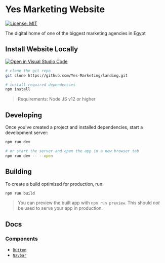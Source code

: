 # Yes Marketing Website

<a href="https://github.com/youssef-ahamid/landing/blob/master/LICENSE">
  <img alt="License: MIT" src="https://img.shields.io/badge/license-MIT-yellow.svg" target="_blank" />
</a>

The digital home of one of the biggest marketing agencies in Egypt

## Install Website Locally

[![Open in Visual Studio Code](https://open.vscode.dev/badges/open-in-vscode.svg)](https://open.vscode.dev/youssef-ahamid/landing)

```bash
# clone the git repo
git clone https://github.com/Yes-Marketing/landing.git

# install required dependencies
npm install

```

> Requirements: Node JS v12 or higher

## Developing

Once you've created a project and installed dependencies, start a development server:

```bash
npm run dev

# or start the server and open the app in a new browser tab
npm run dev -- --open
```

## Building

To create a build optimized for production, run:

```bash
npm run build
```

> You can preview the built app with `npm run preview`. This should _not_ be used to serve your app in production.

## Docs

### Components

- [`Button`](https://github.com/Yes-Marketing/landing/blob/master/docs/components/Button.md)
- [`Navbar`](https://github.com/Yes-Marketing/landing/blob/master/docs/components/navbar.md)
